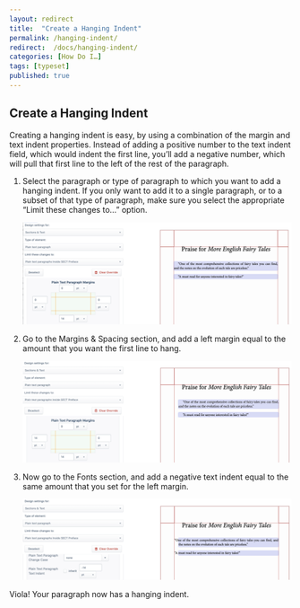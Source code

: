 ```yaml
---
layout: redirect
title:  "Create a Hanging Indent"
permalink: /hanging-indent/
redirect:  /docs/hanging-indent/
categories: [How Do I…]
tags: [typeset]
published: true
---
```


<section data-type="chapter" class="hsecchapter" data-hederis-type="hsecchapter" id="hanging-indent" data-pi-attrs="id: hanging-indent; data-tags: typeset;" role="doc-chapter" data-tags="typeset" data-author-name=" " data-book-title=" " title="Create a Hanging Indent"><h1 data-hederis-type="hblkchaptitle" class="hblkchaptitle" id="pvqHWcnmk">Create a Hanging Indent</h1><p class="hblkp" data-hederis-type="hblkp" id="pUofn8b26">Creating a hanging indent is easy, by using a combination of the margin and text indent properties. Instead of adding a positive number to the text indent field, which would indent the first line, you&#8217;ll add a negative number, which will pull that first line to the left of the rest of the paragraph.</p><ol class="hwprnumlist" data-hederis-type="hwprnumlist" id="pbf99Vlml"><li class="hblkoli" data-hederis-type="hblkoli" id="li0ApQd3Gz"><p class="hblkoli" data-hederis-type="hblklip" id="pQjsli7gw">Select the paragraph or type of paragraph to which you want to add a hanging indent. If you only want to add it to a single paragraph, or to a subset of that type of paragraph, make sure you select the appropriate &#8220;Limit these changes to&#8230;&#8221; option.</p><img data-hederis-type="hblkimg" class="hblkimg" id="pv2evUc1W" src="/images/hanging1.png" data-img-src="hanging1.png"/></li><li class="hblkoli" data-hederis-type="hblkoli" id="lieMbBWl8T"><p class="hblkoli" data-hederis-type="hblklip" id="pFPnV5mPP">Go to the Margins &amp; Spacing section, and add a left margin equal to the amount that you want the first line to hang.</p><img data-hederis-type="hblkimg" class="hblkimg" id="piEXhyTL0" src="/images/hanging2.png" data-img-src="hanging2.png"/></li><li class="hblkoli" data-hederis-type="hblkoli" id="liWbHFTr6q"><p class="hblkoli" data-hederis-type="hblklip" id="prKk9CzcL">Now go to the Fonts section, and add a negative text indent equal to the same amount that you set for the left margin.</p><img data-hederis-type="hblkimg" class="hblkimg" id="pBOGHuzZ0" src="/images/hanging3.png" data-img-src="hanging3.png"/></li></ol><p class="hblkp" data-hederis-type="hblkp" id="paoc8ipaf">Viola! Your paragraph now has a hanging indent.</p></section>